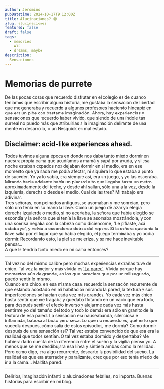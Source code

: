 ```yaml
---
author: Jeromino
pubDatetime: 2024-10-17T9:12:00Z
title: Alucinaciones? 😪
slug: alucinaciones
featured: false
draft: false
tags:
  - memories
  - WTF
  - dreams, maybe
description:
  Sensaciones
---
```


# Memorias de purrete

De las pocas cosas que recuerdo disfrutar en el colegio es de cuando teníamos que escribir alguna historia, me gustaba la sensación de libertad que me generaba y recuerdo a algunos profesores haciendo hincapié en que era un pibe con bastante imaginación. Ahora, hay experiencias y sensaciones que recuerdo haber vivido, que siendo de una índole tan surreal no puedo más que atribuirlas a la imaginación delirante de una mente en desarrollo, o un Nesquick en mal estado.

## Disclaimer: acid-like experiences ahead.

Todos tuvimos alguna época en donde nos daba tanto miedo dormir en nuestra propia cama que acudíamos a mamá y papá por ayuda, y si esa noche estaban copados nos dejaban dormir en el medio, era en ese momento que ya nada me podía afectar, ni siquiera lo que estaba a punto de suceder.
Yo ya lo sabía, era siempre así, era un juego, y yo las esperaba.  <br>
Mirando hacia adelante había un placard alto que llegaba hasta un metro aproximadamente del techo, y desde ahí salían, sólo una a la vez, desde la izquierda, derecha o desde el medio. Cual de las tres? Mi trabajo era adivinar. <br> Tres señoras, con peinados antiguos, se asomaban y me sonreían, pero sólo una tenía en su mano la llave. Como un juego de azar yo elegía derecha izquierda o medio, si no acertaba, la señora que había elegido se escondía y la señora que sí tenía la llave se asomaba mostrándola, y con una sonrisa negaba con la cabeza como diciendome, 'Le pifiaste, acá estaba yo', y volvía a esconderse detras del ropero. Si la señora que tenía la llave salía por el lugar que yo había elegido, el juego terminaba y yo podía dormir. Recordando esto, la piel se me eriza, y se me hace inevitable pensar... <br>
A que le tendría tanto miedo en mi cama entonces? <br>

<Hr>

Tal vez no del mismo calibre pero muchas experiencias extrañas tuve de chico. Tal vez la mejor y más vívida es ['La pared'](https://media.newyorker.com/photos/60c3b6520f4d2f5a9fabddb5/master/pass/Ciccone-PepTalkFromtheWallYouHit.jpg). Vívida porque hay momentos aún de grande, en los que pareciera que por un milisegundo, puedo sentir lo mismo. <br>
Cuando era chico, en esa misma casa, recuerdo la sensación recurrente de que estando acostado en mi habitación mirando la pared, la textura y sus imperfecciones se hacían cada vez más grandes. Yo cada vez más chico hasta sentir que me tragaba y quedaba flotando en un vacío que era todo, para después sentir el efecto inverso y alejarme cada vez más hasta sentirme yo del tamaño del todo y todo lo demás era sólo un granito de la textura de esa pared. La sensación era nauseabunda, silenciosa e inflamada, babosa al tacto pero seca. Lo que no recuerdo es, qué es lo que sucedía después, cómo salía de estos episodios, me dormía? Como dormir después de una sensación así? Tal vez estaba convencido de que esa era la realidad que todos sentían. O tal vez estaba dormido y despertaba? Me hubiera dado cuenta de la diferencia entre el sueño y la vigilia pienso yo. A menos que se me desdibujara esa línea y sintiera ambas como la realidad. Pero como digo, era algo recurrente, descarto la posibilidad del sueño. La realidad es que era aterrador y paralizante, creo que por eso tenía miedo de ir a la cama... Maldita pared.

<Hr>

Delirios, imaginación infantil o alucinaciones febriles, no importa. Buenas historias para escribir en mi blog.
